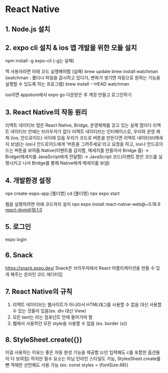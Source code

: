 # React Native

## 1. Node.js 설치

## 2. expo cli 설치 & ios 앱 개발을 위한 모듈 설치

npm install -g expo-cli (-g는 실패)

맥 사용자라면 아래 코드 실행해야함 (실패)
brew update
brew install watchman (watchman : 폴더나 파일을 감시하고 있다가, 변화가 생기면 자동으로 원하는 기능을 실행할 수 있도록 하는 프로그램)
brew install --HEAD watchman

ios이면 appstore에서 expo go 다운받은 후 계정 만들고 로그인하기

## 3. React Native의 작동 원리

리액트 네이티브 앱은 React Native, Bridge, 운영체제를 갖고 있는 실제 앱이다
리액트 네이티브 안에는 브라우저가 없다
리액트 네이티브는 인터페이스로, 우리와 운영 체제 (ios, 안드로이드) 사이에 있음
우리가 코드로 버튼을 만든다면 리액트 네이티브(메세지 보냄)는 ios나 안드로이드에게 '버튼을 그려주세요'라고 요청을 하고, ios나 안드로이드는 버튼을 보여줌
Native(이벤트를 감지함, 메세지를 만들어서 Bridge 줌) -> Bridge(메세지를 JavaScript에게 전달함) -> JavaScript 코드(이벤트 받은 코드를 실행시키고 나서 Bridge를 통해 Native에게 메세지를 보냄)

## 4. 개발환경 설정

npx create-expo-app [폴더명]
cd [폴더명]
npx expo start

웹을 실행하려면 아래 코드까지 설치
npx expo install react-native-web@~0.18.9 react-dom@18.1.0

## 5. 로그인

expo login

## 6. Snack

https://snack.expo.dev/
Snack은 브라우저에서 React 어플리케이션을 만들 수 있게 해주는 온라인 코드 에디터임

## 7. React Native의 규칙

1. 리액트 네이티브는 웹사이트가 아니라서 HTML태그를 사용할 수 없음
   대신 사용할 수 있는 것들이 있음(ex. div 대신 View)
2. 모든 text는 <Text>라는 컴포넌트 안에 들어가야 함
3. 웹에서 사용하던 모든 style을 사용할 수 없음 (ex. border (x))

## 8. StyleSheet.create({})

이걸 사용하는 이유는 좋은 자동 완성 기능을 제공함 (c만 입력해도 c를 포함한 옵션들이 다 보여짐)
하지만 필수 요소는 아님
인라인 스타일도 가능, StylesSheet.create를 뺀 객체만 선언해도 사용 가능 (ex. const styles = {fontSize:48})
